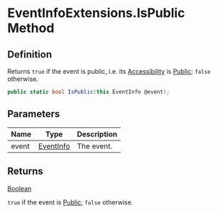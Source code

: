# EventInfoExtensions.IsPublic Method
## Definition

Returns `true` if the event is public, i.e. its [Accessibility](MrKWatkins.Reflection.Accessibility.md) is [Public](MrKWatkins.Reflection.Accessibility.md#fields); `false` otherwise.

```c#
public static bool IsPublic(this EventInfo @event);
```

## Parameters

| Name | Type | Description |
| ---- | ---- | ----------- |
| event | [EventInfo](https://learn.microsoft.com/en-gb/dotnet/api/System.Reflection.EventInfo) | The event. |

## Returns

[Boolean](https://learn.microsoft.com/en-gb/dotnet/api/System.Boolean)

`true` if the event is [Public](MrKWatkins.Reflection.Accessibility.md#fields); `false` otherwise.
